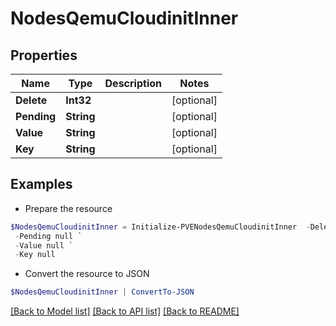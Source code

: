 # NodesQemuCloudinitInner
## Properties

Name | Type | Description | Notes
------------ | ------------- | ------------- | -------------
**Delete** | **Int32** |  | [optional] 
**Pending** | **String** |  | [optional] 
**Value** | **String** |  | [optional] 
**Key** | **String** |  | [optional] 

## Examples

- Prepare the resource
```powershell
$NodesQemuCloudinitInner = Initialize-PVENodesQemuCloudinitInner  -Delete null `
 -Pending null `
 -Value null `
 -Key null
```

- Convert the resource to JSON
```powershell
$NodesQemuCloudinitInner | ConvertTo-JSON
```

[[Back to Model list]](../README.md#documentation-for-models) [[Back to API list]](../README.md#documentation-for-api-endpoints) [[Back to README]](../README.md)

